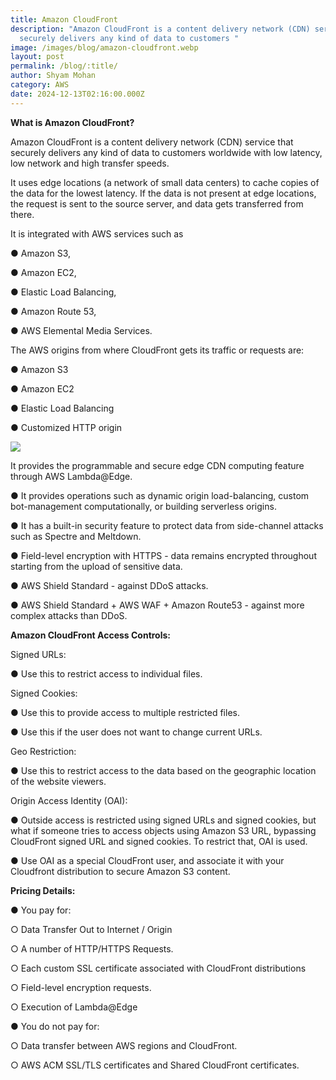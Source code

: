 ```yaml
---
title: Amazon CloudFront
description: "Amazon CloudFront is a content delivery network (CDN) service that
  securely delivers any kind of data to customers "
image: /images/blog/amazon-cloudfront.webp
layout: post
permalink: /blog/:title/
author: Shyam Mohan
category: AWS
date: 2024-12-13T02:16:00.000Z
---
```


**What is Amazon CloudFront?**

Amazon CloudFront is a content delivery network (CDN) service that securely delivers any kind of data to customers worldwide with low latency, low network and high transfer speeds.

It uses edge locations (a network of small data centers) to cache copies of the data for the lowest latency. If the data is not present at edge locations, the request is sent to the source server, and data gets transferred from there.

  

It is integrated with AWS services such as

● Amazon S3,

● Amazon EC2,

● Elastic Load Balancing,

● Amazon Route 53,

● AWS Elemental Media Services.

  

The AWS origins from where CloudFront gets its traffic or requests are:

● Amazon S3

● Amazon EC2

● Elastic Load Balancing

● Customized HTTP origin

  
  

![](https://lh7-rt.googleusercontent.com/docsz/AD_4nXdUVBS3Eqe2rS9Av3PvVfBD2ZDuwNi-m6c71UZFGCS1ge7q_Rx7T6hRhhXJh3hB8YWbl9enkWNYbPU-yBjG4EEYZNoxqFp8rF1x8v5ExXIsP4-WMqwZoWrIZsTGgBN-bZDTosn1pQ?key=q390jo8iRKV-c2BprE8LOg)

  
  
  

It provides the programmable and secure edge CDN computing feature through AWS Lambda@Edge.

● It provides operations such as dynamic origin load-balancing, custom bot-management computationally, or building serverless origins.

● It has a built-in security feature to protect data from side-channel attacks such as Spectre and Meltdown.

● Field-level encryption with HTTPS - data remains encrypted throughout starting from the upload of sensitive data.

● AWS Shield Standard - against DDoS attacks.

● AWS Shield Standard + AWS WAF + Amazon Route53 - against more complex attacks than DDoS.

  

**Amazon CloudFront Access Controls:**

Signed URLs:

● Use this to restrict access to individual files.

Signed Cookies:

● Use this to provide access to multiple restricted files.

● Use this if the user does not want to change current URLs.

Geo Restriction:

● Use this to restrict access to the data based on the geographic location of the website viewers.

Origin Access Identity (OAI):

● Outside access is restricted using signed URLs and signed cookies, but what if someone tries to access objects using Amazon S3 URL, bypassing CloudFront signed URL and signed cookies. To restrict that, OAI is used.

● Use OAI as a special CloudFront user, and associate it with your Cloudfront distribution to secure Amazon S3 content.

  

**Pricing Details:**

● You pay for:

○ Data Transfer Out to Internet / Origin

○ A number of HTTP/HTTPS Requests.

○ Each custom SSL certificate associated with CloudFront distributions

○ Field-level encryption requests.

○ Execution of Lambda@Edge

● You do not pay for:

○ Data transfer between AWS regions and CloudFront.

○ AWS ACM SSL/TLS certificates and Shared CloudFront certificates.
